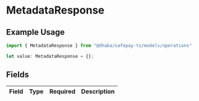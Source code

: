 # MetadataResponse

## Example Usage

```typescript
import { MetadataResponse } from "@dhaba/safepay-ts/models/operations";

let value: MetadataResponse = {};
```

## Fields

| Field       | Type        | Required    | Description |
| ----------- | ----------- | ----------- | ----------- |